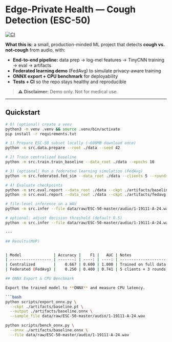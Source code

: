 # Edge-Private Health — Cough Detection (ESC-50)

[![CI](https://github.com/jaidoescode/edge-private-health/actions/workflows/ci.yml/badge.svg)](https://github.com/jaidoescode/edge-private-health/actions/workflows/ci.yml)

**What this is:** a small, production-minded ML project that detects **cough vs. not-cough** from audio, with:

- **End-to-end pipeline:** data prep → log-mel features → TinyCNN training → eval → artifacts  
- **Federated learning demo** (FedAvg) to simulate privacy-aware training  
- **ONNX export + CPU benchmark** for deployability  
- **Tests + CI** so the repo stays healthy and reproducible  

> ⚠️ **Disclaimer:** Demo only. Not for medical use.

---

## Quickstart

```bash
# 0) (optional) create a venv
python3 -m venv .venv && source .venv/bin/activate
pip install -r requirements.txt

# 1) Prepare ESC-50 subset locally (~600MB download once)
python -m src.data.prepare --root ./data --seed 42

# 2) Train centralized baseline
python -m src.train.train_baseline --data_root ./data --epochs 10

# 3) (optional) Run a federated learning simulation (FedAvg)
python -m src.federated.fed_sim --data_root ./data --clients 5 --rounds 3 --local_epochs 1

# 4) Evaluate checkpoints
python -m src.eval.report --data_root ./data --ckpt ./artifacts/baseline.pt
python -m src.eval.report --data_root ./data --ckpt ./artifacts/fedavg.pt

# file-level inference on a WAV
python -m src.infer --file data/raw/ESC-50-master/audio/1-19111-A-24.wav --ckpt ./artifacts/baseline.pt

# optional: adjust decision threshold (default 0.5)
python -m src.infer --file data/raw/ESC-50-master/audio/1-19111-A-24.wav --ckpt ./artifacts/baseline.pt --threshold 0.7

---

## Results(MVP)


| Model              | Accuracy |    F1 |   AUC | Notes                               |
| ------------------ | -------: | ----: | ----: | ----------------------------------- |
| Centralized        |    0.667 | 0.600 | 1.000 | Trained on full data centrally      |
| Federated (FedAvg) |    0.250 | 0.400 | 0.741 | 5 clients × 3 rounds, 1 local epoch |

## ONNX Export & CPU Benchmark

Export the trained model to **ONNX** and measure CPU latency.

```bash
python scripts/export_onnx.py \
  --ckpt ./artifacts/baseline.pt \
  --output ./artifacts/baseline.onnx \
  --sample_file data/raw/ESC-50-master/audio/1-19111-A-24.wav

python scripts/bench_onnx.py \
  --onnx ./artifacts/baseline.onnx \
  --file data/raw/ESC-50-master/audio/1-19111-A-24.wav
